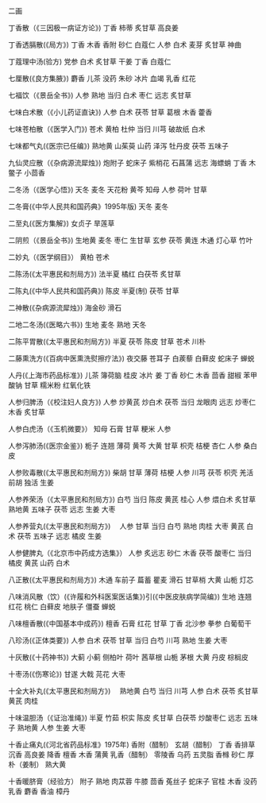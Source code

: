 二画

丁香散（《三因极一病证方论》) 丁香 柿蒂 炙甘草 高良姜

丁香透膈散(《局方》) 丁香 木香 香附 砂仁 白蔻仁 人参 白术 麦芽 炙甘草 神曲

丁蔻理中汤(验方) 党参 白术 炙甘草 干姜 丁香 白蔻仁

七厘散(《良方集腋》) 麝香 儿茶 没药 朱砂 冰片 血竭 乳香 红花

七福饮（《景岳全书》) 人参 熟地 当归 白术 枣仁 远志 炙甘草 

七味白术散（《小儿药证直诀》) 人参 白术 茯苓 甘草 葛根 木香 藿香

七味苍柏散（《医学入门》) 苍术 黄柏 杜仲 当归 川芎 破故纸 白术

七味都气丸(《医宗已任编》) 熟地黄 山茱萸 山药 泽泻 牡丹皮 茯苓 五味子

九仙灵应散（《杂病源流犀烛》) 炮附子 蛇床子 紫梢花 石菖蒲 远志 海螵蛸 丁香 木鳖子 小茴香

二冬汤（《医学心悟》) 天冬 麦冬 天花粉 黄芩 知母 人参 荷叶 甘草

二冬膏(《中华人民共和国药典》1995年版) 天冬 麦冬

二至丸(《医方集解》) 女贞子 旱莲草

二阴煎（《景岳全书》) 生地黄 麦冬 枣仁 生甘草 玄参 茯苓 黄连 木通 灯心草 竹叶

二妙丸（《医学纲目》） 黄柏 苍术

二陈汤(《太平惠民和剂局方》) 法半夏 橘红 白茯苓 炙甘草

二陈丸(《中华人民共和国药典》) 陈皮 半夏(制) 茯苓 甘草 

二神散(《杂病源流犀烛》) 海金砂 滑石

二地二冬汤(《医略六书》) 生地 麦冬 熟地 天冬

二陈平胃散(《太平惠民和剂局方》) 半夏 茯苓 陈皮 甘草 苍术 川朴

二藤熏洗方(《百病中医熏洗熨擦疗法》) 夜交藤 苍耳子 白蒺藜 白藓皮 蛇床子 蝉蜕

人丹(《上海市药品标准》) 儿茶 簿荷脑 桂皮 冰片 姜 丁香 砂仁 木香 茴香 甜椒 苯甲酸钠 甘草 糯米粉 红氧化铁

人参归脾汤（《校注妇人良方》) 人参 炒黄芪 炒白术 茯苓 当归 龙眼肉 远志 炒枣仁 木香 炙甘草

人参白虎汤（《玉机微要》） 知母 石膏 甘草 粳米 人参

人参泻肺汤(《医宗金鉴》) 栀子 连翘 薄荷 黄芩 大黄 甘草 枳壳 桔梗 杏仁 人参 桑白皮

人参败毒散(《太平惠民和剂局方》) 柴胡 甘草 薄荷 桔梗 人参 川芎 茯苓 枳壳 羌活 前胡 独活 生姜

人参养荣汤（《太平惠民和剂局方》) 白芍 当归 陈皮 黄芪 桂心 人参 煨白术 炙甘草 熟地黄 五味子 茯苓 远志 生姜 大枣

人参养营丸(《太平惠民和剂局方》)　 人参 甘草 当归 白芍 熟地 肉桂 大枣 黄芪 白术 茯苓 五味子 远志 橘皮 生姜

人参健脾丸（《北京市中药成方选集》） 人参 炙远志 砂仁 木香 茯苓 酸枣仁 当归 橘皮 黄芪 山药 白术

八正散(《太平惠民和剂局方》) 木通 车前子 萹蓄 瞿麦 滑石 甘草梢 大黄 山栀 灯芯

八味消风散（饮）(《许履和外科医案医话集》)引(《中医皮肤病学简编》) 生地 连翘 红花 桃仁 白藓皮 地肤子 僵蚕 蝉蜕

八味檀香散(《中国基本中成药》) 檀香 石膏 红花 甘草 丁香 北沙参 拳参 白葡萄干

八珍汤(《正体类要》) 人参 白术 茯苓 甘草 当归 白芍 川芎 熟地 生姜 大枣

十灰散(《十药神书》) 大蓟 小蓟 侧柏叶 荷叶 茜草根 山栀 茅根 大黄 丹皮 棕榈皮

十枣汤(《伤寒论》) 甘遂 大戟 芫花 大枣

十全大补丸(《太平惠民和剂局方》)　 熟地黄 白芍 当归 川芎 人参 白术 茯苓 炙甘草 黄芪 肉桂

十味温胆汤（《证治准绳》) 半夏 竹茹 枳实 陈皮 炙甘草 白茯苓 炒酸枣仁 远志 五味子 熟地黄 人参 生姜 大枣

十香止痛丸(《河北省药品标准》1975年) 香附（醋制） 玄胡（醋制） 丁香 香排草 沉香 高良姜 降香 檀香 木香 蒲黄 乳香（醋制） 零陵香 乌药 五灵脂 香橼 砂仁 厚朴（姜制） 熟大黄

十香暖脐膏（经验方） 附子 熟地 肉苁蓉 牛膝 茴香 菟丝子 蛇床子 官桂 木香 没药 乳香 麝香 香油 樟丹

